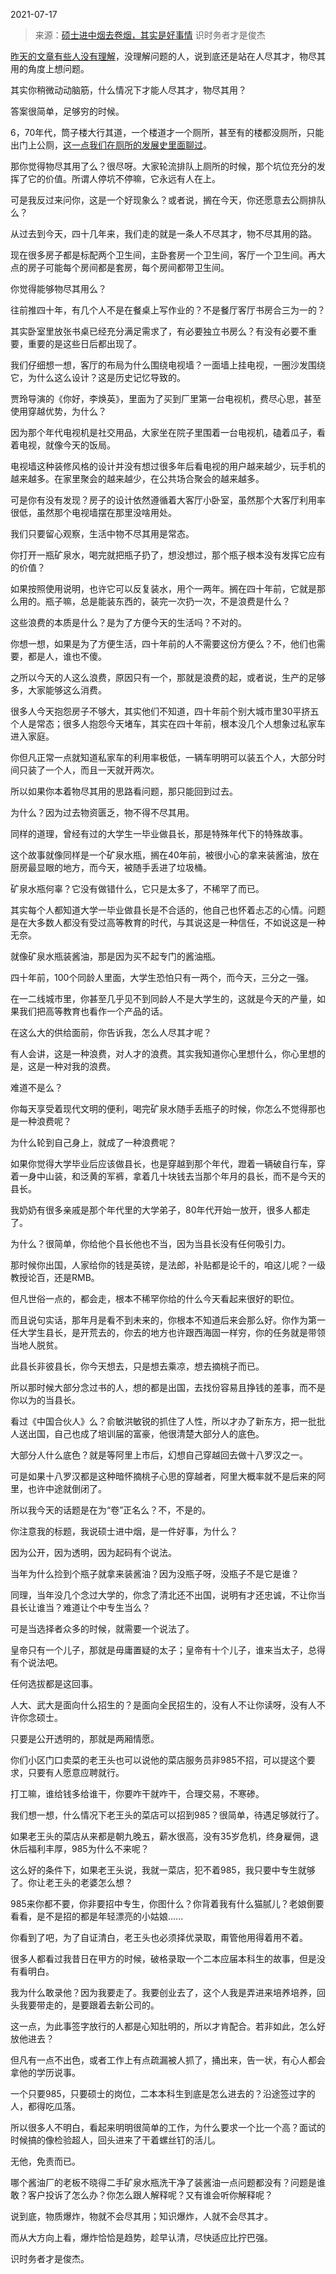 2021-07-17

> 来源：[硕士进中烟去卷烟，其实是好事情](http://mp.weixin.qq.com/s?__biz=MzU0MjYwNDU2Mw==&mid=2247500017&idx=1&sn=9eb23a2792b6a7126bcf25319f031dde&chksm=fb1aac8dcc6d259b62b7a56585375b6b3889cb43e9c071e37615b064afeeb3e5e4c03679ff4a&scene=27#wechat_redirect)
> 识时务者才是俊杰

[昨天的文章有些人没有理解](http://mp.weixin.qq.com/s?__biz=MzU0MjYwNDU2Mw==&mid=2247500009&idx=1&sn=da5ec7391c4d239dac2fcbd49709743d&chksm=fb1aac95cc6d25833a7025328f75ff6b058dee094ba516273914d83df5c33b39d0f144ade16c&scene=21#wechat_redirect)，没理解问题的人，说到底还是站在人尽其才，物尽其用的角度上想问题。  

  

其实你稍微动动脑筋，什么情况下才能人尽其才，物尽其用？  

  

答案很简单，足够穷的时候。

  

6，70年代，筒子楼大行其道，一个楼道才一个厕所，甚至有的楼都没厕所，只能出门上公厕，[这一点我们在厕所的发展史里面聊过](http://mp.weixin.qq.com/s?__biz=MzU0MjYwNDU2Mw==&mid=2247499726&idx=1&sn=471cbda30fe6b9bc980a1a4624270578&chksm=fb1a93b2cc6d1aa427d1ca27091244291a5f90230bc78a2a24f52b67b24f716b03100db9b23b&scene=21#wechat_redirect)。  

  

那你觉得物尽其用了么？很尽呀。大家轮流排队上厕所的时候，那个坑位充分的发挥了它的价值。所谓人停坑不停嘛，它永远有人在上。

  

可是我反过来问你，这是一个好现象么？或者说，搁在今天，你还愿意去公厕排队么？  

  

从过去到今天，四十几年来，我们走的就是一条人不尽其才，物不尽其用的路。  

  

现在很多房子都是标配两个卫生间，主卧套房一个卫生间，客厅一个卫生间。再大点的房子可能每个房间都是套房，每个房间都带卫生间。

  

你觉得能够物尽其用么？

  

往前推四十年，有几个人不是在餐桌上写作业的？不是餐厅客厅书房合三为一的？  

  

其实卧室里放张书桌已经充分满足需求了，有必要独立书房么？有没有必要不重要，重要的是这些日后都出现了。  

  

我们仔细想一想，客厅的布局为什么围绕电视墙？一面墙上挂电视，一圈沙发围绕它，为什么这么设计？这是历史记忆导致的。

  

贾玲导演的《你好，李焕英》，里面为了买到厂里第一台电视机，费尽心思，甚至使用穿越优势，为什么？

  

因为那个年代电视机是社交用品，大家坐在院子里围着一台电视机，磕着瓜子，看着电视，就像今天的饭局。

  

电视墙这种装修风格的设计并没有想过很多年后看电视的用户越来越少，玩手机的越来越多。在家里聚会的越来越少，在公共场合聚会的越来越多。  

  

可是你有没有发现？房子的设计依然遵循着大客厅小卧室，虽然那个大客厅利用率很低，虽然那个电视墙摆在那里没啥用处。  

  

我们只要留心观察，生活中物不尽其用是常态。  

  

你打开一瓶矿泉水，喝完就把瓶子扔了，想没想过，那个瓶子根本没有发挥它应有的价值？  

  

如果按照使用说明，也许它可以反复装水，用个一两年。搁在四十年前，它就是那么用的。瓶子嘛，总是能装东西的，装完一次扔一次，不是浪费是什么？  

  

这些浪费的本质是什么？是为了方便今天的生活吗？不对的。  

  

你想一想，如果是为了方便生活，四十年前的人不需要这份方便么？不，他们也需要，都是人，谁也不傻。

  

之所以今天的人这么浪费，原因只有一个，那就是浪费的起，或者说，生产的足够多，大家能够这么消费。  

  

很多人今天抱怨房子不够大，其实他们不知道，四十年前个别大城市里30平挤五个人是常态；很多人抱怨今天堵车，其实在四十年前，根本没几个人想象过私家车进入家庭。  

  

你但凡正常一点就知道私家车的利用率极低，一辆车明明可以装五个人，大部分时间只装了一个人，而且一天就开两次。

  

所以如果你本着物尽其用的思路看问题，那只能回到过去。

  

为什么？因为过去物资匮乏，物不得不尽其用。  

  

同样的道理，曾经有过的大学生一毕业做县长，那是特殊年代下的特殊故事。  

  

这个故事就像同样是一个矿泉水瓶，搁在40年前，被很小心的拿来装酱油，放在厨房最显眼的地方，而今天，被随手丢进了垃圾桶。  

  

矿泉水瓶何辜？它没有做错什么，它只是太多了，不稀罕了而已。  

  

其实每个人都知道大学一毕业做县长是不合适的，他自己也怀着忐忑的心情。问题是在大多数人都没有受过高等教育的时代，与其说这是一种信任，不如说这是一种无奈。  

  

就像矿泉水瓶装酱油，那是因为买不起专门的酱油瓶。

  

四十年前，100个同龄人里面，大学生恐怕只有一两个，而今天，三分之一强。  

  

在一二线城市里，你甚至几乎见不到同龄人不是大学生的，这就是今天的产量，如果我们把高等教育也看作一个产品的话。  

  

在这么大的供给面前，你告诉我，怎么人尽其才呢？  

  

有人会讲，这是一种浪费，对人才的浪费。其实我知道你心里想什么，你心里想的是，这是一种对我的浪费。  

  

难道不是么？  

  

你每天享受着现代文明的便利，喝完矿泉水随手丢瓶子的时候，你怎么不觉得那也是一种浪费呢？  

  

为什么轮到自己身上，就成了一种浪费呢？  

  

如果你觉得大学毕业后应该做县长，也是穿越到那个年代，蹬着一辆破自行车，穿着一身中山装，和泛黄的军裤，拿着几十块钱去当那个年月的县长，而不是今天的县长。

  

我奶奶有很多亲戚是那个年代里的大学弟子，80年代开始一放开，很多人都走了。  

  

为什么？很简单，你给他个县长他也不当，因为当县长没有任何吸引力。

  

那时候你出国，人家给你的钱是英镑，是法郎，补贴都是论千的，咱这儿呢？一级教授论百，还是RMB。  

  

但凡世俗一点的，都会走，根本不稀罕你给的什么今天看起来很好的职位。  

  

而且说句实话，那年月是看不到未来的，你根本不知道后来会那么好。你作为第一任大学生县长，是开荒去的，你去的地方也许跟西海固一样穷，你的任务就是带领当地人脱贫。

  

此县长非彼县长，你今天想去，只是想去乘凉，想去摘桃子而已。

  

所以那时候大部分念过书的人，想的都是出国，去找份容易且挣钱的差事，而不是你以为的当县长。  

  

看过《中国合伙人》么？俞敏洪敏锐的抓住了人性，所以才办了新东方，把一批批人送出国，自己也成了培训届的富豪，他很清楚大部分人的底色。  

  

大部分人什么底色？就是等阿里上市后，幻想自己穿越回去做十八罗汉之一。  

  

可是如果十八罗汉都是这种暗怀摘桃子心思的穿越者，阿里大概率就不是后来的阿里，也许中途就倒闭了。

  

所以我今天的话题是在为“卷”正名么？不，不是的。  

  

你注意我的标题，我说硕士进中烟，是一件好事，为什么？  

  

因为公开，因为透明，因为起码有个说法。  

  

当年为什么捡到个瓶子就拿来装酱油？因为没瓶子呀，没瓶子不是它是谁？  

  

同理，当年没几个念过大学的，你念了清北还不出国，说明有才还忠诚，不让你当县长让谁当？难道让个中专生当么？

  

可是当选择者众多的时候，就需要一个说法了。  

  

皇帝只有一个儿子，那就是毋庸置疑的太子；皇帝有十个儿子，谁来当太子，总得有个说法吧。  

  

任何选拔都是这回事。

  

人大、武大是面向什么招生的？是面向全民招生的，没有人不让你读呀，没有人不许你念硕士。  

  

只要是公开透明的，那就是两厢情愿。  

  

你们小区门口卖菜的老王头也可以说他的菜店服务员非985不招，可以提这个要求，只要有人愿意应聘就行。

  

打工嘛，谁给钱多给谁干，你要咋干就咋干，合理交易，不寒碜。  

  

我们想一想，什么情况下老王头的菜店可以招到985？很简单，待遇足够就行了。

  

如果老王头的菜店从来都是朝九晚五，薪水很高，没有35岁危机，终身雇佣，退休后福利丰厚，985为什么不来呢？

  

这么好的条件下，如果老王头说，我就一菜店，犯不着985，我只要中专生就够了。你让老王头的老婆怎么想？  

  

985来你都不要，你非要招中专生，你图什么？你背着我有什么猫腻儿？老娘倒要看看，是不是招的都是年轻漂亮的小姑娘......  

  

你看到了吧，为了自证清白，老王头也必须择优录取，甭管他用得着用不着。

  

很多人都看过我昔日在甲方的时候，破格录取一个二本应届本科生的故事，但是没有看明白。  

  

我为什么敢录他？因为我要走了。我要创业去了，这个人我是弄进来培养培养，回头我要带走的，是要跟着去新公司的。  

  

这一点，为此事签字放行的人都是心知肚明的，所以才肯配合。若非如此，怎么好放他进去？

  

但凡有一点不出色，或者工作上有点疏漏被人抓了，捅出来，告一状，有心人都会拿他的学历说事。

  

一个只要985，只要硕士的岗位，二本本科生到底是怎么进去的？沿途签过字的人，都得吃瓜落。

  

所以很多人不明白，看起来明明很简单的工作，为什么要求一个比一个高？面试的时候搞的像检验超人，回头进来了干着螺丝钉的活儿。

  

无他，免责而已。  

  

哪个酱油厂的老板不晓得二手矿泉水瓶洗干净了装酱油一点问题都没有？问题是谁敢？客户投诉了怎么办？你怎么跟人解释呢？又有谁会听你解释呢？

  

说到底，物质爆炸，物就不会尽其用；知识爆炸，人就不会尽其才。  

  

而从大方向上看，爆炸恰恰是趋势，趁早认清，尽快适应比拧巴强。

  

识时务者才是俊杰。


